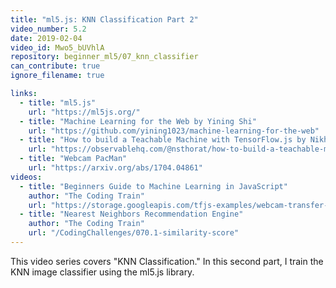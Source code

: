 ```yaml
---
title: "ml5.js: KNN Classification Part 2"
video_number: 5.2
date: 2019-02-04
video_id: Mwo5_bUVhlA
repository: beginner_ml5/07_knn_classifier
can_contribute: true
ignore_filename: true

links:
  - title: "ml5.js"
    url: "https://ml5js.org/"
  - title: "Machine Learning for the Web by Yining Shi"
    url: "https://github.com/yining1023/machine-learning-for-the-web"
  - title: "How to build a Teachable Machine with TensorFlow.js by Nikhil Thorat"
    url: "https://observablehq.com/@nsthorat/how-to-build-a-teachable-machine-with-tensorflow-js"
  - title: "Webcam PacMan"
    url: "https://arxiv.org/abs/1704.04861"
videos:
  - title: "Beginners Guide to Machine Learning in JavaScript"
    author: "The Coding Train"
    url: "https://storage.googleapis.com/tfjs-examples/webcam-transfer-learning/dist/index.html"
  - title: "Nearest Neighbors Recommendation Engine"
    author: "The Coding Train"
    url: "/CodingChallenges/070.1-similarity-score"
---
```


This video  series covers "KNN Classification." In this second part, I train the KNN image classifier using the ml5.js library.